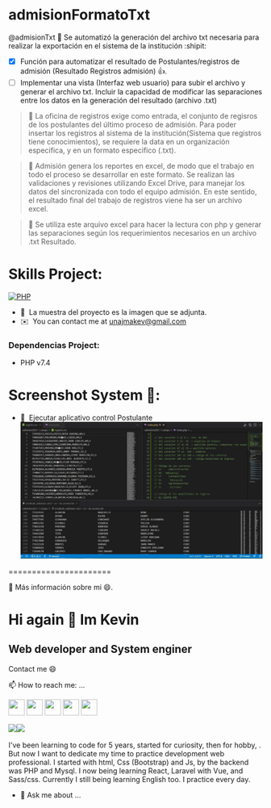 # admisionFormatoTxt

@admisionTxt :tada: Se automatizó la generación del archivo txt necesaria para realizar la exportación en el sistema de la institución :shipit:
- [x] Función para automatizar el resultado de Postulantes/registros de admisión (Resultado Registros admisión) :+1:.
- [ ] Implementar una vista (Interfaz web usuario) para subir el archivo y generar el archivo txt. Incluir la capacidad de modificar las separaciones entre los datos en la generación del resultado (archivo .txt)

> :eyes: La oficina de registros exige como entrada, el conjunto de regisros de los postulantes del último proceso de admisión.
> Para poder insertar los registros al sistema de la institución(Sistema que registros tiene conocimientos), se requiere la data en un organización especifica, y en un formato especifico (.txt).  

> :eyes: Admisión genera los reportes en excel, de modo que el trabajo en todo el proceso se desarrollar en este formato. Se realizan las validaciones y revisiones utilizando Excel Drive, para manejar los datos del sincronizada con todo el equipo admisión. En este sentido, el resultado final del trabajo de registros viene ha ser un archivo excel.

> :compass: Se utiliza este arquivo excel para hacer la lectura con php y generar las separaciones según los requerimientos necesarios en un archivo .txt Resultado. 

# Skills Project:

<p> 
<a href="https://www.php.net/" target="_blank" rel="noreferrer"><img src="https://raw.githubusercontent.com/danielcranney/readme-generator/main/public/icons/skills/php-colored.svg" width="36" height="36" alt="PHP" /></a>
</p>

* 🚀  La muestra del proyecto es la imagen que se adjunta.
* ✉️  You can contact me at [unajmakev@gmail.com](mailto:unajmakev@gmail.com)


### Dependencias Project:
- PHP v7.4


# Screenshot System 🌱:

* 🚀  Ejecutar aplicativo control Postulante
![imagen login sistema](https://github.com/KevinQL/admisionFormatoTxt/blob/main/__fileproject/imagenCompletotxt.JPG)


======================

🌱 Más información sobre mi 😄.

Hi again 👋 Im Kevin
======================

Web developer and System enginer
--------------------------------

Contact me 😄

📫 How to reach me: ...

<a href="https://discord.com/users/kevQL#3308" target="_blank" rel="noreferrer"><img src="https://raw.githubusercontent.com/danielcranney/readme-generator/main/public/icons/socials/discord.svg" width="32" height="32" /></a> 
  <a href="https://www.github.com/KevinQL/" target="_blank" rel="noreferrer"><img src="https://raw.githubusercontent.com/danielcranney/readme-generator/main/public/icons/socials/github.svg" width="32" height="32" /></a> 
  <a href="http://www.instagram.com/kevqlma" target="_blank" rel="noreferrer"><img src="https://raw.githubusercontent.com/danielcranney/readme-generator/main/public/icons/socials/instagram.svg" width="32" height="32" /></a> 
  <a href="https://www.linkedin.com/in/kevin-quispe-lima-kevql/" target="_blank" rel="noreferrer"><img src="https://raw.githubusercontent.com/danielcranney/readme-generator/main/public/icons/socials/linkedin.svg" width="32" height="32" /></a> 
  <a href="https://www.stackoverflow.com/users/19035362/keql96" target="_blank" rel="noreferrer"><img src="https://raw.githubusercontent.com/danielcranney/readme-generator/main/public/icons/socials/stackoverflow.svg" width="32" height="32" /></a> 

<a href="https://www.twitter.com/kevql96" target="_blank" rel="noreferrer"><img
src="https://img.shields.io/twitter/follow/kevql96?logo=twitter&style=for-the-badge&color=a855f7&labelColor=000000"
/></a><a href="https://www.twitch.tv/kevql96" target="_blank" rel="noreferrer"><img
src="https://img.shields.io/twitch/status/kevql96?logo=twitchsx&style=for-the-badge&color=a855f7&labelColor=000000&label=TWITCH+STATUS" /></a>

I've been learning to code for 5 years, started for curiosity, then for hobby, . But now I want to dedicate my time to practice development web professional. I started with html, Css (Bootstrap) and Js, by the backend was PHP and Mysql. I now being learning React, Laravel with Vue, and Sass/css. Currently I still being learning English too. I practice every day.

- 💬 Ask me about ...
